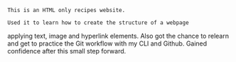     This is an HTML only recipes website.

    Used it to learn how to create the structure of a webpage 
applying text, image and hyperlink elements. Also got the chance 
to relearn and get to practice the Git workflow with my CLI and
Github. Gained confidence after this small step forward.